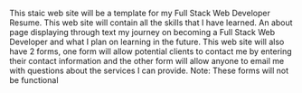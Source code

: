 This staic web site will be a template for my Full Stack Web Developer Resume.
This web site will contain all the skills that I have learned.
An about page displaying through text my journey on becoming a Full Stack Web Developer and what I plan on learning in the future.
This web site will also have 2 forms, one form will allow potential clients to contact me by entering their contact information and the other form will allow anyone to email me with questions about the services I can provide. Note: These forms will not be functional
